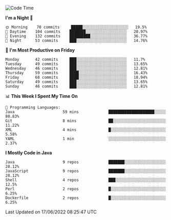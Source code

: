 <!--START_SECTION:waka-->
![Code Time](http://img.shields.io/badge/Code%20Time-0%20secs-blue)

**I'm a Night 🦉** 

```text
🌞 Morning    70 commits     █████░░░░░░░░░░░░░░░░░░░░   19.5% 
🌆 Daytime    104 commits    ███████░░░░░░░░░░░░░░░░░░   28.97% 
🌃 Evening    132 commits    █████████░░░░░░░░░░░░░░░░   36.77% 
🌙 Night      53 commits     ███░░░░░░░░░░░░░░░░░░░░░░   14.76%

```
📅 **I'm Most Productive on Friday** 

```text
Monday       42 commits     ███░░░░░░░░░░░░░░░░░░░░░░   11.7% 
Tuesday      49 commits     ███░░░░░░░░░░░░░░░░░░░░░░   13.65% 
Wednesday    46 commits     ███░░░░░░░░░░░░░░░░░░░░░░   12.81% 
Thursday     59 commits     ████░░░░░░░░░░░░░░░░░░░░░   16.43% 
Friday       68 commits     ████░░░░░░░░░░░░░░░░░░░░░   18.94% 
Saturday     49 commits     ███░░░░░░░░░░░░░░░░░░░░░░   13.65% 
Sunday       46 commits     ███░░░░░░░░░░░░░░░░░░░░░░   12.81%

```


📊 **This Week I Spent My Time On** 

```text
💬 Programming Languages: 
Java                     59 mins             ████████████████████░░░░░   80.83% 
Git                      8 mins              ██░░░░░░░░░░░░░░░░░░░░░░░   11.22% 
XML                      4 mins              █░░░░░░░░░░░░░░░░░░░░░░░░   5.58% 
YAML                     1 min               ░░░░░░░░░░░░░░░░░░░░░░░░░   2.37%

```

**I Mostly Code in Java** 

```text
Java                     9 repos             ███████░░░░░░░░░░░░░░░░░░   28.12% 
JavaScript               9 repos             ███████░░░░░░░░░░░░░░░░░░   28.12% 
Shell                    4 repos             ███░░░░░░░░░░░░░░░░░░░░░░   12.5% 
Perl                     2 repos             █░░░░░░░░░░░░░░░░░░░░░░░░   6.25% 
Dockerfile               2 repos             █░░░░░░░░░░░░░░░░░░░░░░░░   6.25%

```



 Last Updated on 17/06/2022 08:25:47 UTC
<!--END_SECTION:waka-->
